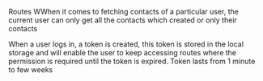 




Routes
WWhen it comes to fetching contacts of a particular user, the current user can only get all the contacts which created or only their contacts

When a user logs in, a token is created, this token is stored in the local storage and will enable the user to keep accessing routes where the permission is required until the token is expired.
Token lasts from 1 minute to few weeks